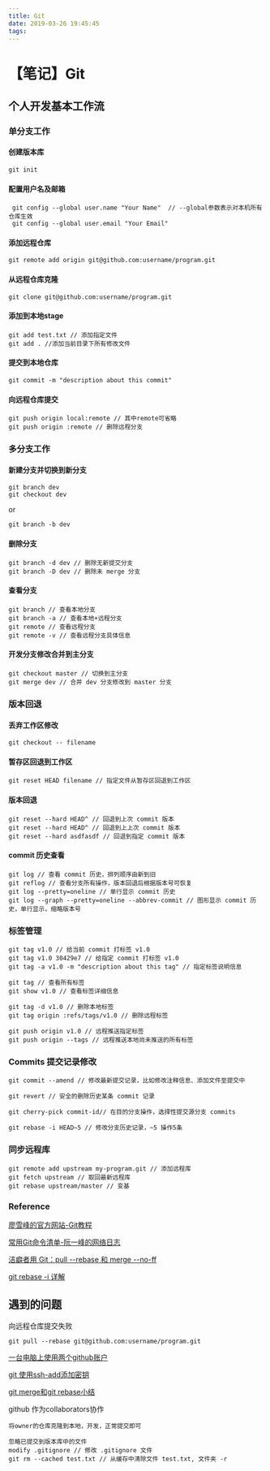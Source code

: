 ```yaml
---
title: Git
date: 2019-03-26 19:45:45
tags:
---
```


# 【笔记】Git
## 个人开发基本工作流
### 单分支工作
#### 创建版本库  

```
git init
```

#### 配置用户名及邮箱 

``` 
 git config --global user.name "Your Name"  // --global参数表示对本机所有仓库生效
 git config --global user.email "Your Email" 
```

#### 添加远程仓库

```
git remote add origin git@github.com:username/program.git
```

#### 从远程仓库克隆

```
git clone git@github.com:username/program.git
```

#### 添加到本地stage

```
git add test.txt // 添加指定文件
git add . //添加当前目录下所有修改文件
```

#### 提交到本地仓库

```
git commit -m "description about this commit"
```

#### 向远程仓库提交

```
git push origin local:remote // 其中remote可省略
git push origin :remote // 删除远程分支
```

### 多分支工作

#### 新建分支并切换到新分支

```
git branch dev
git checkout dev
```

or

```
git branch -b dev
```

#### 删除分支

```
git branch -d dev // 删除无新提交分支
git branch -D dev // 删除未 merge 分支
```

#### 查看分支

```
git branch // 查看本地分支
git branch -a // 查看本地+远程分支
git remote // 查看远程分支
git remote -v // 查看远程分支具体信息
```

#### 开发分支修改合并到主分支

```
git checkout master // 切换到主分支
git merge dev // 合并 dev 分支修改到 master 分支
```

### 版本回退 

#### 丢弃工作区修改
```
git checkout -- filename
```

#### 暂存区回退到工作区
```
git reset HEAD filename // 指定文件从暂存区回退到工作区
```

#### 版本回退
```
git reset --hard HEAD^ // 回退到上次 commit 版本
git reset --hard HEAD^ // 回退到上上次 commit 版本
git reset --hard asdfasdf // 回退到指定 commit 版本
```

#### commit 历史查看
```
git log // 查看 commit 历史，排列顺序由新到旧
git reflog // 查看分支所有操作，版本回退后根据版本号可恢复
git log --pretty=oneline // 单行显示 commit 历史
git log --graph --pretty=oneline --abbrev-commit // 图形显示 commit 历史，单行显示，缩略版本号
```

### 标签管理
```
git tag v1.0 // 给当前 commit 打标签 v1.0
git tag v1.0 30429e7 // 给指定 commit 打标签 v1.0
git tag -a v1.0 -m "description about this tag" // 指定标签说明信息
```

```
git tag // 查看所有标签
git show v1.0 // 查看标签详细信息
```

```
git tag -d v1.0 // 删除本地标签
git tag origin :refs/tags/v1.0 // 删除远程标签
```

```
git push origin v1.0 // 远程推送指定标签
git push origin --tags // 远程推送本地尚未推送的所有标签
```

### Commits 提交记录修改

```
git commit --amend // 修改最新提交记录，比如修改注释信息、添加文件至提交中
```

```
git revert // 安全的删除历史某条 commit 记录
```

```
git cherry-pick commit-id// 在目的分支操作，选择性提交源分支 commits
```

```
git rebase -i HEAD~5 // 修改分支历史记录，~5 操作5条 
```

### 同步远程库
```
git remote add upstream my-program.git // 添加远程库
git fetch upstream // 取回最新远程库
git rebase upstream/master // 变基
```

### Reference

[廖雪峰的官方网站-Git教程](https://www.liaoxuefeng.com/wiki/0013739516305929606dd18361248578c67b8067c8c017b000)

[常用Git命令清单-阮一峰的网络日志](http://www.ruanyifeng.com/blog/2015/12/git-cheat-sheet.html)

[洁癖者用 Git：pull --rebase 和 merge --no-ff](http://hungyuhei.github.io/2012/08/07/better-git-commit-graph-using-pull---rebase-and-merge---no-ff.html)

[git rebase -i 详解](https://thoughtbot.com/blog/git-interactive-rebase-squash-amend-rewriting-history)

## 遇到的问题


向远程仓库提交失败

```
git pull --rebase git@github.com:username/program.git
```

[一台电脑上使用两个github账户](https://blog.csdn.net/wolfking0608/article/details/78512171)

[git 使用ssh-add添加密钥](https://blog.csdn.net/u012900536/article/details/50951099)

[git merge和git rebase小结](https://blog.csdn.net/wh_19910525/article/details/7554489)

github 作为collaborators协作

```
将owner的仓库克隆到本地，开发，正常提交即可
```
```
忽略已提交到版本库中的文件
modify .gitignore // 修改 .gitignore 文件
git rm --cached test.txt // 从缓存中清除文件 test.txt, 文件夹 -r
```